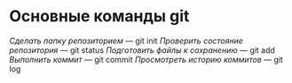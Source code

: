 # Основные команды git

_Сделать папку репозиторием_ — git init
_Проверить состояние репозитория_ — git status
_Подготовить файлы к сохранению_ — git add
_Выполнить коммит_ — git commit
_Просмотреть историю коммитов_ — git log
